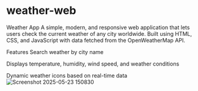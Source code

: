 # weather-web
Weather App
A simple, modern, and responsive web application that lets users check the current weather of any city worldwide. Built using HTML, CSS, and JavaScript with data fetched from the OpenWeatherMap API.

Features
Search weather by city name

Displays temperature, humidity, wind speed, and weather conditions

Dynamic weather icons based on real-time data
![Screenshot 2025-05-23 150830](https://github.com/user-attachments/assets/0e2d15b3-22d2-4066-a47f-2c07102af9b3)
